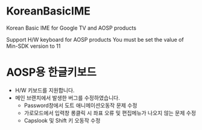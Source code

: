 # KoreanBasicIME
Korean Basic IME for Google TV and AOSP products

Support H/W keyboard for AOSP products 
You must be set the value of Min-SDK version to 11


# AOSP용 한글키보드
- H/W 키보드를 지원합니다.
- 메인 브랜치에서 발생한 버그를 수정하였습니다.
  - Password창에서 도트 애니메이션오동작 문제 수정
  - 가로모드에서 입력창 롱클릭 시 좌표 오류 및 편집메뉴가 나오지 않는 문제 수정
  - Capslook 및 Shift 키 오동작 수정
